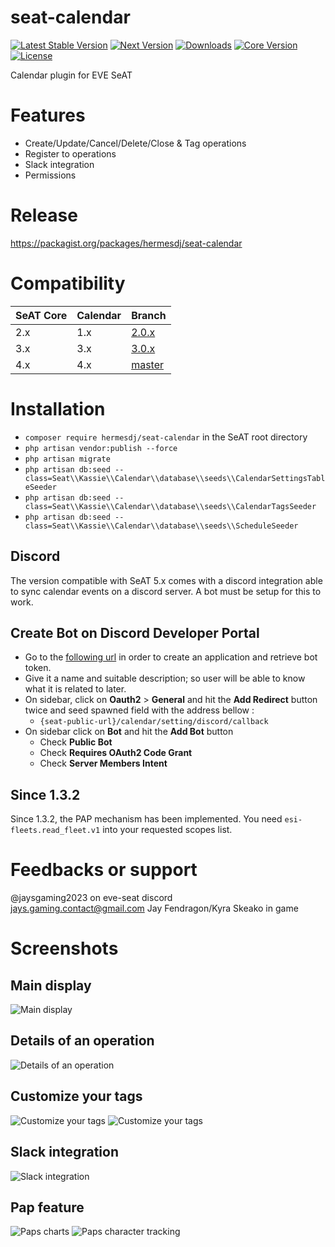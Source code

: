 # seat-calendar

[![Latest Stable Version](https://img.shields.io/packagist/v/hermesdj/seat-calendar.svg?style=for-the-badge)](https://packagist.org/packages/hermesdj/seat-calendar)
[![Next Version](https://img.shields.io/packagist/vpre/hermesdj/seat-calendar.svg?style=for-the-badge)](https://packagist.org/packages/hermesdj/seat-calendar)
[![Downloads](https://img.shields.io/packagist/dt/hermesdj/seat-calendar?style=for-the-badge)](https://packagist.org/packages/hermesdj/seat-calendar)
[![Core Version](https://img.shields.io/badge/SeAT-5.0.x-blue?style=for-the-badge)](https://github.com/eveseat/seat)
[![License](https://img.shields.io/github/license/hermesdj/seat-calendar?style=for-the-badge)](https://github.com/hermesdj/seat-calendar/blob/master/LICENCE)

Calendar plugin for EVE SeAT

# Features

* Create/Update/Cancel/Delete/Close & Tag operations
* Register to operations
* Slack integration
* Permissions

# Release

https://packagist.org/packages/hermesdj/seat-calendar

# Compatibility

| SeAT Core | Calendar | Branch                                                          |
|-----------|----------|-----------------------------------------------------------------|
| 2.x       | 1.x      | [2.0.x](https://github.com/BenHUET/eveseat-calendar/tree/2.0.x) |
| 3.x       | 3.x      | [3.0.x](https://github.com/BenHUET/eveseat-calendar/tree/3.0.x) |
| 4.x       | 4.x      | [master](https://github.com/BenHUET/eveseat-calendar)           |

# Installation

* `composer require hermesdj/seat-calendar` in the SeAT root directory
* `php artisan vendor:publish --force`
* `php artisan migrate`
* `php artisan db:seed --class=Seat\\Kassie\\Calendar\\database\\seeds\\CalendarSettingsTableSeeder`
* `php artisan db:seed --class=Seat\\Kassie\\Calendar\\database\\seeds\\CalendarTagsSeeder`
* `php artisan db:seed --class=Seat\\Kassie\\Calendar\\database\\seeds\\ScheduleSeeder`

## Discord
The version compatible with SeAT 5.x comes with a discord integration able to sync calendar events on a discord server.
A bot must be setup for this to work.

## Create Bot on Discord Developer Portal
- Go to the [following url](https://discordapp.com/developers/applications) in order to create an application and retrieve bot token.
- Give it a name and suitable description; so user will be able to know what it is related to later.
- On sidebar, click on **Oauth2** > **General** and hit the **Add Redirect** button twice and seed spawned field with the address bellow :
    - `{seat-public-url}/calendar/setting/discord/callback`
- On sidebar click on **Bot** and hit the **Add Bot** button
    - Check **Public Bot**
    - Check **Requires OAuth2 Code Grant**
    - Check **Server Members Intent**

## Since 1.3.2

Since 1.3.2, the PAP mechanism has been implemented. You need `esi-fleets.read_fleet.v1` into your requested scopes
list.

# Feedbacks or support

@jaysgaming2023 on eve-seat discord  
jays.gaming.contact@gmail.com
Jay Fendragon/Kyra Skeako in game

# Screenshots

## Main display

![Main display](./img/main_display.png "Main display")

## Details of an operation

![Details of an operation](./img/operation_details.png "Details of an operation")

## Customize your tags

![Customize your tags](./img/tags_creation.png "Customize your tags")
![Customize your tags](./img/tags_management.png "Manage your tags")

## Slack integration

![Slack integration](http://i.imgur.com/zV2w9sx.png "Slack integration")

## Pap feature

![Paps charts](https://user-images.githubusercontent.com/648753/34275321-0af18d90-e69d-11e7-9a93-31c07f4b303c.png "Paps charts")
![Paps character tracking](https://user-images.githubusercontent.com/648753/34328226-dc165886-e8d9-11e7-8084-731b0d674f8d.png "Paps character tracking")
